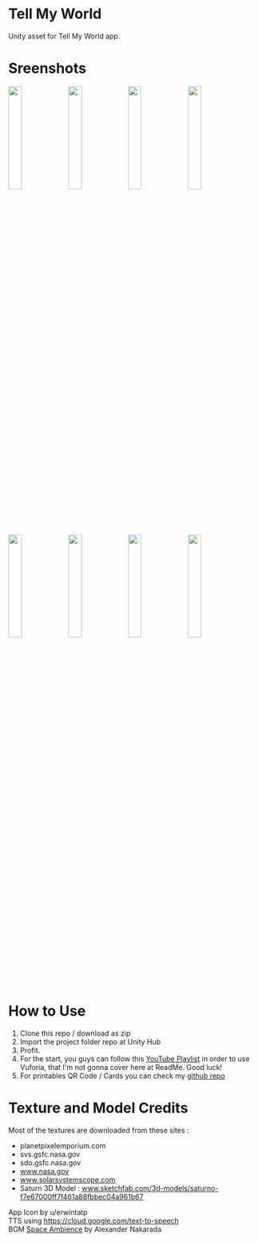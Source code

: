 # Tell My World
Unity asset for Tell My World app.

# Sreenshots
<img src="https://user-images.githubusercontent.com/22476406/102908652-58361300-44aa-11eb-97a6-436e94d044b6.png" width="23%"></img> <img src="https://user-images.githubusercontent.com/22476406/102908655-59ffd680-44aa-11eb-8427-b722beb8044d.png" width="23%"></img> <img src="https://user-images.githubusercontent.com/22476406/102908657-59ffd680-44aa-11eb-97a7-3dcd61f45d1f.png" width="23%"></img> <img src="https://user-images.githubusercontent.com/22476406/102908658-5b310380-44aa-11eb-8fcc-5504bc8b3a1e.png" width="23%"></img> <img src="https://user-images.githubusercontent.com/22476406/102908664-5bc99a00-44aa-11eb-9a01-3e3ae0d583e0.png" width="23%"></img> <img src="https://user-images.githubusercontent.com/22476406/102908671-5d935d80-44aa-11eb-9d2a-8664e0bf0da7.png" width="23%"></img> <img src="https://user-images.githubusercontent.com/22476406/102908674-5ec48a80-44aa-11eb-99e0-ef6e7453b872.png" width="23%"></img> <img src="https://user-images.githubusercontent.com/22476406/102908689-62f0a800-44aa-11eb-8f48-ba07a31b4164.png" width="23%"></img> 

# How to Use
 1. Clone this repo / download as zip
 2. Import the project folder repo at Unity Hub
 3. Profit.
 4. For the start, you guys can follow this [YouTube Playlist](https://www.youtube.com/playlist?list=PLLhO8P2A9gPYpcO1VY4K57vZTO05rQWmb) in order to use Vuforia, that I'm not gonna cover here at ReadMe. Good luck!
 5. For printables QR Code / Cards you can check my [github repo](https://github.com/MikuDroid/TMW-Asset) 

# Texture and Model Credits
Most of the textures are downloaded from these sites :
 - planetpixelemporium.com
 - svs.gsfc.nasa.gov
 - sdo.gsfc.nasa.gov
 - www.nasa.gov
 - www.solarsystemscope.com
 - Saturn 3D Model : www.sketchfab.com/3d-models/saturno-f7e67000ff7f461a88fbbec04a961b67

App Icon by u/erwintatp</br>
TTS using https://cloud.google.com/text-to-speech</br>
BGM [Space Ambience](https://www.youtube.com/watch?v=sB6jXSr7_wQ) by Alexander Nakarada</br>
